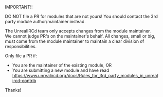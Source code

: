 IMPORTANT!!

DO NOT file a PR for modules that are not yours!
You should contact the 3rd party module author/maintainer instead.

The UnrealIRCd team only accepts changes from the module maintainer.
We cannot judge PR's on the maintainer's behalf. All changes,
small or big, must come from the module maintainer to maintain
a clear division of responsibilities. 

Only file a PR if:
* You are the maintainer of the existing module, OR
* You are submitting a new module and have read
  https://www.unrealircd.org/docs/Rules_for_3rd_party_modules_in_unrealircd-contrib

Thanks!
